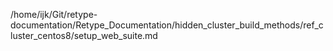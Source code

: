 /home/ijk/Git/retype-documentation/Retype_Documentation/hidden_cluster_build_methods/ref_cluster_centos8/setup_web_suite.md